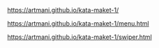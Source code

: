 https://artmani.github.io/kata-maket-1/


https://artmani.github.io/kata-maket-1/menu.html


https://artmani.github.io/kata-maket-1/swiper.html